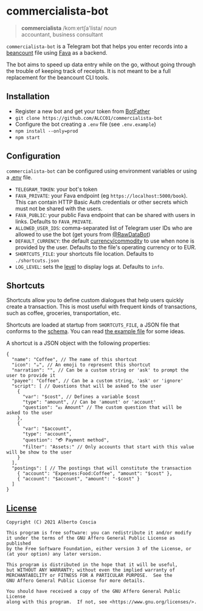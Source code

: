 # commercialista-bot

> **commercialista** /komːertʃa'lista/ _noun_ <br>
> accountant, business consultant

`commercialista-bot` is a Telegram bot that helps you enter records into a
[beancount][beancount] file using [Fava][fava] as a backend.

The bot aims to speed up data entry while on the go, without going through the
trouble of keeping track of receipts. It is not meant to be a full replacement
for the beancount CLI tools.

## Installation

* Register a new bot and get your token from [BotFather][botfather]
* `git clone https://github.com/ALCC01/commercialista-bot`
* Configure the bot creating a `.env` file (see `.env.example`)
* `npm install --only=prod`
* `npm start`

## Configuration
`commercialista-bot` can be configured using environment variables or using a
[.env][dotenv] file.

* `TELEGRAM_TOKEN`: your bot's token
* `FAVA_PRIVATE`: your Fava endpoint (eg `https://localhost:5000/book`). This
  can contain HTTP Basic Auth credentials or other secrets which must not be
  shared with the users.
* `FAVA_PUBLIC`: your public Fava endpoint that can be shared with users in
  links. Defaults to `FAVA_PRIVATE`.
* `ALLOWED_USER_IDS`: comma-separated list of Telegram user IDs who are allowed
  to use the bot (get yours from [@RawDataBot][raw])
* `DEFAULT_CURRENCY`: the default [currency/commodity][commodities] to use when
  none is provided by the user. Defaults to the file's operating currency or to
  EUR.
* `SHORTCUTS_FILE`: your shortcuts file location. Defaults to `./shortcuts.json`
* `LOG_LEVEL`: sets the [level](logs) to display logs at. Defaults to `info`.

## Shortcuts
Shortcuts allow you to define custom dialogues that help users quickly create
a transaction. This is most useful with frequent kinds of transactions, such as
coffee, groceries, transportation, etc.

Shortcuts are loaded at startup from `SHORTCUTS_FILE`, a JSON file that conforms
to the [schema](./src/shortcuts/shortcuts.schema.json). You can read
[the example file](./example.shortcuts.json) for some ideas.

A shortcut is a JSON object with the following properties:
```jsonc
{
  "name": "Coffee", // The name of this shortcut
  "icon": "☕", // An emoji to represent this shortcut
  "narration": "", // Can be a custom string or 'ask' to prompt the user to provide it
  "payee": "Coffee", // Can be a custom string, 'ask' or 'ignore'
  "script": [ // Questions that will be asked to the user
    { 
      "var": "$cost", // Defines a variable $cost
      "type": "amount", // Can be 'amount' or 'account'
      "question": "💶 Amount" // The custom question that will be asked to the user
    },
    { 
      "var": "$account",
      "type": "account",
      "question": "💳 Payment method",
      "filter": "Assets:" // Only accounts that start with this value will be show to the user
    }
  ],
  "postings": [ // The postings that will constitute the transaction
    { "account": "Expenses:Food:Coffee", "amount": "$cost" },
    { "account": "$account", "amount": "-$cost" }
  ]
}
```

## [License](./LICENSE)

    Copyright (C) 2021 Alberto Coscia

    This program is free software: you can redistribute it and/or modify
    it under the terms of the GNU Affero General Public License as published
    by the Free Software Foundation, either version 3 of the License, or
    (at your option) any later version.

    This program is distributed in the hope that it will be useful,
    but WITHOUT ANY WARRANTY; without even the implied warranty of
    MERCHANTABILITY or FITNESS FOR A PARTICULAR PURPOSE.  See the
    GNU Affero General Public License for more details.

    You should have received a copy of the GNU Affero General Public License
    along with this program.  If not, see <https://www.gnu.org/licenses/>.

[beancount]: https://github.com/beancount/beancount
[fava]: https://beancount.github.io/fava/
[botfather]: https://t.me/BotFather
[dotenv]: https://www.npmjs.com/package/dotenv
[raw]: https://t.me/RawDataBot
[commodities]: https://beancount.github.io/docs/beancount_language_syntax.html#commodities-currencies
[logs]: https://github.com/npm/npmlog#loglevelprefix-message-
